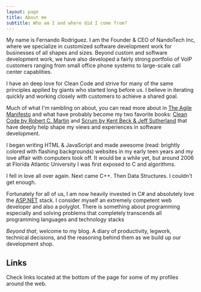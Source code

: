 ```yaml
---
layout: page
title: About me
subtitle: Who am I and where did I come from?
---
```


My name is Fernando Rodriguez. I am the Founder & CEO of NandoTech Inc, where we specialize in customized software development work for businesses of all shapes and sizes.  Beyond custom and software development work, we have also developed a fairly strong portfolio of VoIP customers ranging from small office phone systems to large-scale call center capablities.

I have an deep love for Clean Code and strive for many of the same principles applied by giants who started long before us.  I believe in iterating quickly and working closely with customers to achieve a shared goal.

Much of what I'm rambling on about, you can read more about in [The Agile Manifesto](http://agilemanifesto.org/) and what have probably become my two favorite books: [Clean Code by Robert C. Martin](https://www.amazon.com/Clean-Code-Handbook-Software-Craftsmanship/dp/0132350882) and [Scrum by Kent Beck & Jeff Sutherland](https://www.amazon.com/Scrum-Doing-Twice-Work-Half/dp/038534645X) that have deeply help shape my views and experiences in software development.

I began writing HTML & JavaScript and made awesome (read: brightly colored with flashing backgrounds) websites in my early teen years and my love affair with computers took off.  It would be a while yet, but around 2006 at Florida Atlantic University I was first exposed to C and algorithms.

I fell in love all over again.  Next came C++. Then Data Structures.  I couldn't get enough.

Fortunately for all of us, I am now heavily invested in C# and absolutely love the [ASP.NET](https://dot.net) stack.  I consider myself an extremely competent web developer and also a polyglot.  There is something about programming especially and solving problems that completely transcends all programming languages and technology stacks 

_Beyond that_, welcome to my blog.  A diary of productivity, legwork, technical decisions, and the reasoning behind them as we build up our development shop.

## Links

Check links located at the bottom of the page for some of my profiles around the web.